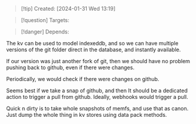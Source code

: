 
>[!tip] Created: [2024-01-31 Wed 13:19]

>[!question] Targets: 

>[!danger] Depends: 

The kv can be used to model indexeddb, and so we can have multiple versions of the git folder direct in the database, and instantly available.

If our version was just another fork of git, then we should have no problem pushing back to github, even if there were changes.

Periodically, we would check if there were changes on github.

Seems best if we take a snap of github, and then
It should be a dedicated action to trigger a pull from github.
Ideally, webhooks would trigger a pull.

Quick n dirty is to take whole snapshots of memfs, and use that as canon.  Just dump the whole thing in kv stores using data pack methods.